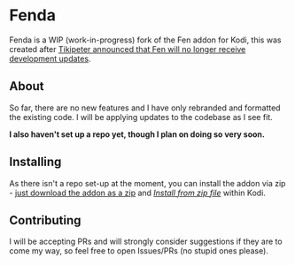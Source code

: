 # Fenda
Fenda is a WIP (work-in-progress) fork of the Fen addon for Kodi, this was created after [Tikipeter announced that Fen will no longer receive development updates](https://github.com/Tikipeter/repository.tikipeter/issues/331).

## About
So far, there are no new features and I have only rebranded and formatted the existing code. I will be applying updates to the codebase as I see fit.

**I also haven't set up a repo yet, though I plan on doing so very soon.**

## Installing
As there isn't a repo set-up at the moment, you can install the addon via zip - [just download the addon as a zip](https://github.com/obfuscated-loop/plugin.video.fenda/archive/refs/heads/main.zip) and *[Install from zip file](https://kodi.wiki/view/Archive:Install_add-ons_from_zip_files)* within Kodi.

## Contributing
I will be accepting PRs and will strongly consider suggestions if they are to come my way, so feel free to open Issues/PRs (no stupid ones please).